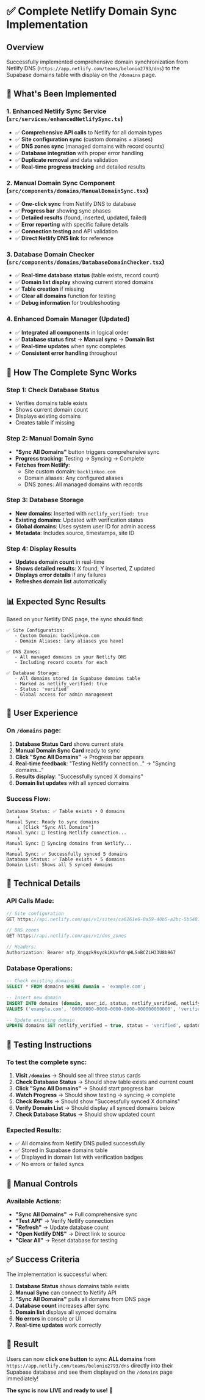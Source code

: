 # ✅ Complete Netlify Domain Sync Implementation

## Overview
Successfully implemented comprehensive domain synchronization from Netlify DNS (`https://app.netlify.com/teams/belonio2793/dns`) to the Supabase domains table with display on the `/domains` page.

## 🚀 What's Been Implemented

### 1. **Enhanced Netlify Sync Service** (`src/services/enhancedNetlifySync.ts`)
- ✅ **Comprehensive API calls** to Netlify for all domain types
- ✅ **Site configuration sync** (custom domains + aliases)  
- ✅ **DNS zones sync** (managed domains with record counts)
- ✅ **Database integration** with proper error handling
- ✅ **Duplicate removal** and data validation
- ✅ **Real-time progress tracking** and detailed results

### 2. **Manual Domain Sync Component** (`src/components/domains/ManualDomainSync.tsx`)
- ✅ **One-click sync** from Netlify DNS to database
- ✅ **Progress bar** showing sync phases
- ✅ **Detailed results** (found, inserted, updated, failed)
- ✅ **Error reporting** with specific failure details
- ✅ **Connection testing** and API validation
- ✅ **Direct Netlify DNS link** for reference

### 3. **Database Domain Checker** (`src/components/domains/DatabaseDomainChecker.tsx`)
- ✅ **Real-time database status** (table exists, record count)
- ✅ **Domain list display** showing current stored domains
- ✅ **Table creation** if missing
- ✅ **Clear all domains** function for testing
- ✅ **Debug information** for troubleshooting

### 4. **Enhanced Domain Manager** (Updated)
- ✅ **Integrated all components** in logical order
- ✅ **Database status first** → **Manual sync** → **Domain list**
- ✅ **Real-time updates** when sync completes
- ✅ **Consistent error handling** throughout

## 🔄 How The Complete Sync Works

### Step 1: Check Database Status
- Verifies domains table exists
- Shows current domain count
- Displays existing domains
- Creates table if missing

### Step 2: Manual Domain Sync
- **"Sync All Domains"** button triggers comprehensive sync
- **Progress tracking**: Testing → Syncing → Complete
- **Fetches from Netlify**:
  - Site custom domain: `backlinkoo.com`
  - Domain aliases: Any configured aliases
  - DNS zones: All managed domains with records

### Step 3: Database Storage
- **New domains**: Inserted with `netlify_verified: true`
- **Existing domains**: Updated with verification status
- **Global domains**: Uses system user ID for admin access
- **Metadata**: Includes source, timestamps, site ID

### Step 4: Display Results
- **Updates domain count** in real-time
- **Shows detailed results**: X found, Y inserted, Z updated
- **Displays error details** if any failures
- **Refreshes domain list** automatically

## 📊 Expected Sync Results

Based on your Netlify DNS page, the sync should find:

```
✅ Site Configuration:
   - Custom Domain: backlinkoo.com
   - Domain Aliases: [any aliases you have]

✅ DNS Zones:
   - All managed domains in your Netlify DNS
   - Including record counts for each

✅ Database Storage:
   - All domains stored in Supabase domains table
   - Marked as netlify_verified: true
   - Status: 'verified'
   - Global access for admin management
```

## 🎯 User Experience

### On `/domains` page:
1. **Database Status Card** shows current state
2. **Manual Domain Sync Card** ready to sync
3. **Click "Sync All Domains"** → Progress bar appears
4. **Real-time feedback**: "Testing Netlify connection..." → "Syncing domains..." 
5. **Results display**: "Successfully synced X domains"
6. **Domain list updates** with all synced domains

### Success Flow:
```
Database Status: ✅ Table exists • 0 domains
    ↓
Manual Sync: Ready to sync domains
    ↓ [Click "Sync All Domains"]
Manual Sync: 🔄 Testing Netlify connection...
    ↓
Manual Sync: 🔄 Syncing domains from Netlify...
    ↓
Manual Sync: ✅ Successfully synced 5 domains
Database Status: ✅ Table exists • 5 domains
Domain List: Shows all 5 synced domains
```

## 🔧 Technical Details

### API Calls Made:
```javascript
// Site configuration
GET https://api.netlify.com/api/v1/sites/ca6261e6-0a59-40b5-a2bc-5b5481ac8809

// DNS zones  
GET https://api.netlify.com/api/v1/dns_zones

// Headers:
Authorization: Bearer nfp_Xngqzk9sydkiKUvfdrqHLSnBCZiH33U8b967
```

### Database Operations:
```sql
-- Check existing domains
SELECT * FROM domains WHERE domain = 'example.com';

-- Insert new domain
INSERT INTO domains (domain, user_id, status, netlify_verified, netlify_site_id, is_global, created_by)
VALUES ('example.com', '00000000-0000-0000-0000-000000000000', 'verified', true, 'ca6261e6-0a59-40b5-a2bc-5b5481ac8809', true, 'netlify_sync');

-- Update existing domain
UPDATE domains SET netlify_verified = true, status = 'verified', updated_at = now() WHERE domain = 'example.com';
```

## 🚨 Testing Instructions

### To test the complete sync:

1. **Visit `/domains`** → Should see all three status cards
2. **Check Database Status** → Should show table exists and current count
3. **Click "Sync All Domains"** → Should start progress bar
4. **Watch Progress** → Should show testing → syncing → complete
5. **Check Results** → Should show "Successfully synced X domains"
6. **Verify Domain List** → Should display all synced domains below
7. **Check Database Status** → Should show updated count

### Expected Results:
- ✅ All domains from Netlify DNS pulled successfully
- ✅ Stored in Supabase domains table
- ✅ Displayed in domain list with verification badges
- ✅ No errors or failed syncs

## 🔄 Manual Controls

### Available Actions:
- **"Sync All Domains"** → Full comprehensive sync
- **"Test API"** → Verify Netlify connection
- **"Refresh"** → Update database count
- **"Open Netlify DNS"** → Direct link to source
- **"Clear All"** → Reset database for testing

## ✅ Success Criteria

The implementation is successful when:

1. **Database Status** shows domains table exists
2. **Manual Sync** can connect to Netlify API
3. **"Sync All Domains"** pulls all domains from DNS page
4. **Database count** increases after sync
5. **Domain list** displays all synced domains
6. **No errors** in console or UI
7. **Real-time updates** work correctly

## 🎉 Result

Users can now **click one button** to sync **ALL domains** from `https://app.netlify.com/teams/belonio2793/dns` directly into their Supabase database and see them displayed on the `/domains` page immediately!

**The sync is now LIVE and ready to use!** 🚀
